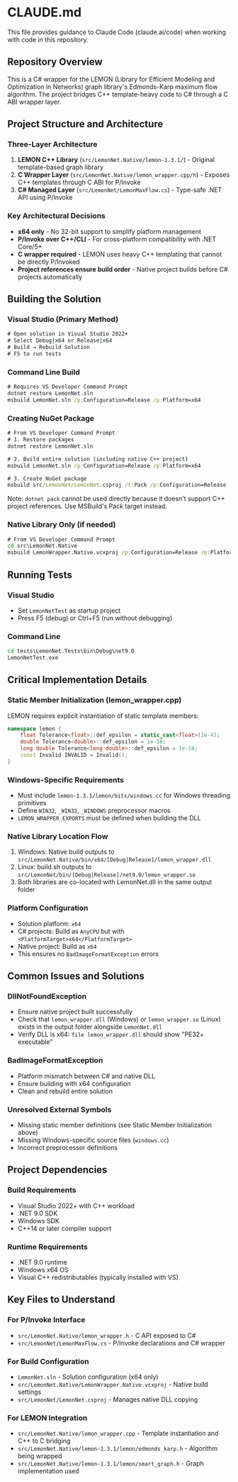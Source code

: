 # CLAUDE.md

This file provides guidance to Claude Code (claude.ai/code) when working with code in this repository.

## Repository Overview

This is a C# wrapper for the LEMON (Library for Efficient Modeling and Optimization in Networks) graph library's Edmonds-Karp maximum flow algorithm. The project bridges C++ template-heavy code to C# through a C ABI wrapper layer.

## Project Structure and Architecture

### Three-Layer Architecture
1. **LEMON C++ Library** (`src/LemonNet.Native/lemon-1.3.1/`) - Original template-based graph library
2. **C Wrapper Layer** (`src/LemonNet.Native/lemon_wrapper.cpp/h`) - Exposes C++ templates through C ABI for P/Invoke
3. **C# Managed Layer** (`src/LemonNet/LemonMaxFlow.cs`) - Type-safe .NET API using P/Invoke

### Key Architectural Decisions
- **x64 only** - No 32-bit support to simplify platform management
- **P/Invoke over C++/CLI** - For cross-platform compatibility with .NET Core/5+
- **C wrapper required** - LEMON uses heavy C++ templating that cannot be directly P/Invoked
- **Project references ensure build order** - Native project builds before C# projects automatically

## Building the Solution

### Visual Studio (Primary Method)
```cmd
# Open solution in Visual Studio 2022+
# Select Debug|x64 or Release|x64
# Build → Rebuild Solution
# F5 to run tests
```

### Command Line Build
```cmd
# Requires VS Developer Command Prompt
dotnet restore LemonNet.sln
msbuild LemonNet.sln /p:Configuration=Release /p:Platform=x64
```

### Creating NuGet Package
```cmd
# From VS Developer Command Prompt
# 1. Restore packages
dotnet restore LemonNet.sln

# 2. Build entire solution (including native C++ project)
msbuild LemonNet.sln /p:Configuration=Release /p:Platform=x64

# 3. Create NuGet package
msbuild src/LemonNet/LemonNet.csproj /t:Pack /p:Configuration=Release
```

Note: `dotnet pack` cannot be used directly because it doesn't support C++ project references. Use MSBuild's Pack target instead.

### Native Library Only (if needed)
```cmd
# From VS Developer Command Prompt
cd src\LemonNet.Native
msbuild LemonWrapper.Native.vcxproj /p:Configuration=Release /p:Platform=x64
```

## Running Tests

### Visual Studio
- Set `LemonNetTest` as startup project
- Press F5 (debug) or Ctrl+F5 (run without debugging)

### Command Line
```cmd
cd tests\LemonNet.Tests\bin\Debug\net9.0
LemonNetTest.exe
```

## Critical Implementation Details

### Static Member Initialization (lemon_wrapper.cpp)
LEMON requires explicit instantiation of static template members:
```cpp
namespace lemon {
    float Tolerance<float>::def_epsilon = static_cast<float>(1e-4);
    double Tolerance<double>::def_epsilon = 1e-10;
    long double Tolerance<long double>::def_epsilon = 1e-14;
    const Invalid INVALID = Invalid();
}
```

### Windows-Specific Requirements
- Must include `lemon-1.3.1/lemon/bits/windows.cc` for Windows threading primitives
- Define `WIN32`, `_WIN32`, `_WINDOWS` preprocessor macros
- `LEMON_WRAPPER_EXPORTS` must be defined when building the DLL

### Native Library Location Flow
1. Windows: Native build outputs to `src/LemonNet.Native/bin/x64/[Debug|Release]/lemon_wrapper.dll`
2. Linux: build.sh outputs to `src/LemonNet/bin/[Debug|Release]/net9.0/lemon_wrapper.so`
3. Both libraries are co-located with LemonNet.dll in the same output folder

### Platform Configuration
- Solution platform: `x64`
- C# projects: Build as `AnyCPU` but with `<PlatformTarget>x64</PlatformTarget>`
- Native project: Build as `x64`
- This ensures no `BadImageFormatException` errors

## Common Issues and Solutions

### DllNotFoundException
- Ensure native project built successfully
- Check that `lemon_wrapper.dll` (Windows) or `lemon_wrapper.so` (Linux) exists in the output folder alongside `LemonNet.dll`
- Verify DLL is x64: `file lemon_wrapper.dll` should show "PE32+ executable"

### BadImageFormatException
- Platform mismatch between C# and native DLL
- Ensure building with x64 configuration
- Clean and rebuild entire solution

### Unresolved External Symbols
- Missing static member definitions (see Static Member Initialization above)
- Missing Windows-specific source files (`windows.cc`)
- Incorrect preprocessor definitions

## Project Dependencies

### Build Requirements
- Visual Studio 2022+ with C++ workload
- .NET 9.0 SDK
- Windows SDK
- C++14 or later compiler support

### Runtime Requirements
- .NET 9.0 runtime
- Windows x64 OS
- Visual C++ redistributables (typically installed with VS)

## Key Files to Understand

### For P/Invoke Interface
- `src/LemonNet.Native/lemon_wrapper.h` - C API exposed to C#
- `src/LemonNet/LemonMaxFlow.cs` - P/Invoke declarations and C# wrapper

### For Build Configuration
- `LemonNet.sln` - Solution configuration (x64 only)
- `src/LemonNet.Native/LemonWrapper.Native.vcxproj` - Native build settings
- `src/LemonNet/LemonNet.csproj` - Manages native DLL copying

### For LEMON Integration
- `src/LemonNet.Native/lemon_wrapper.cpp` - Template instantiation and C++ to C bridging
- `src/LemonNet.Native/lemon-1.3.1/lemon/edmonds_karp.h` - Algorithm being wrapped
- `src/LemonNet.Native/lemon-1.3.1/lemon/smart_graph.h` - Graph implementation used